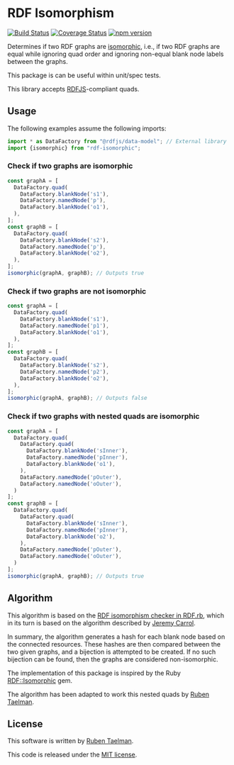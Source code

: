# RDF Isomorphism

[![Build Status](https://travis-ci.org/rubensworks/rdf-isomorphic.js.svg?branch=master)](https://travis-ci.org/rubensworks/rdf-isomorphic.js)
[![Coverage Status](https://coveralls.io/repos/github/rubensworks/rdf-isomorphic.js/badge.svg?branch=master)](https://coveralls.io/github/rubensworks/rdf-isomorphic.js?branch=master)
[![npm version](https://badge.fury.io/js/rdf-isomorphic.svg)](https://www.npmjs.com/package/rdf-isomorphic)

Determines if two RDF graphs are [isomorphic](https://www.w3.org/TR/rdf11-concepts/#graph-isomorphism),
i.e., if two RDF graphs are equal while ignoring quad order
and ignoring non-equal blank node labels between the graphs.

This package is can be useful within unit/spec tests.

This library accepts [RDFJS](http://rdf.js.org/)-compliant quads.

## Usage

The following examples assume the following imports:

```javascript
import * as DataFactory from "@rdfjs/data-model"; // External library
import {isomorphic} from "rdf-isomorphic";
```

### Check if two graphs are isomorphic

```javascript
const graphA = [
  DataFactory.quad(
    DataFactory.blankNode('s1'),
    DataFactory.namedNode('p'),
    DataFactory.blankNode('o1'),
  ),
];
const graphB = [
  DataFactory.quad(
    DataFactory.blankNode('s2'),
    DataFactory.namedNode('p'),
    DataFactory.blankNode('o2'),
  ),
];
isomorphic(graphA, graphB); // Outputs true
```

### Check if two graphs are **not** isomorphic

```javascript
const graphA = [
  DataFactory.quad(
    DataFactory.blankNode('s1'),
    DataFactory.namedNode('p1'),
    DataFactory.blankNode('o1'),
  ),
];
const graphB = [
  DataFactory.quad(
    DataFactory.blankNode('s2'),
    DataFactory.namedNode('p2'),
    DataFactory.blankNode('o2'),
  ),
];
isomorphic(graphA, graphB); // Outputs false
```

### Check if two graphs with nested quads are isomorphic

```javascript
const graphA = [
  DataFactory.quad(
    DataFactory.quad(
      DataFactory.blankNode('sInner'),
      DataFactory.namedNode('pInner'),
      DataFactory.blankNode('o1'),
    ),
    DataFactory.namedNode('pOuter'),
    DataFactory.namedNode('oOuter'),
  )
];
const graphB = [
  DataFactory.quad(
    DataFactory.quad(
      DataFactory.blankNode('sInner'),
      DataFactory.namedNode('pInner'),
      DataFactory.blankNode('o2'),
    ),
    DataFactory.namedNode('pOuter'),
    DataFactory.namedNode('oOuter'),
  )
];
isomorphic(graphA, graphB); // Outputs true
```

## Algorithm

This algorithm is based on the [RDF isomorphism checker in RDF.rb](http://blog.datagraph.org/2010/03/rdf-isomorphism),
which in its turn is based on the algorithm described by [Jeremy Carrol](http://www.hpl.hp.com/techreports/2001/HPL-2001-293.pdf).

In summary, the algorithm generates a hash for each blank node based on the connected resources.
These hashes are then compared between the two given graphs, and a bijection is attempted to be created.
If no such bijection can be found, then the graphs are considered non-isomorphic.

The implementation of this package is inspired by the Ruby [RDF::Isomorphic](https://github.com/ruby-rdf/rdf-Isomorphic) gem.

The algorithm has been adapted to work this nested quads by [Ruben Taelman](http://rubensworks.net/).

## License
This software is written by [Ruben Taelman](http://rubensworks.net/).

This code is released under the [MIT license](http://opensource.org/licenses/MIT).
